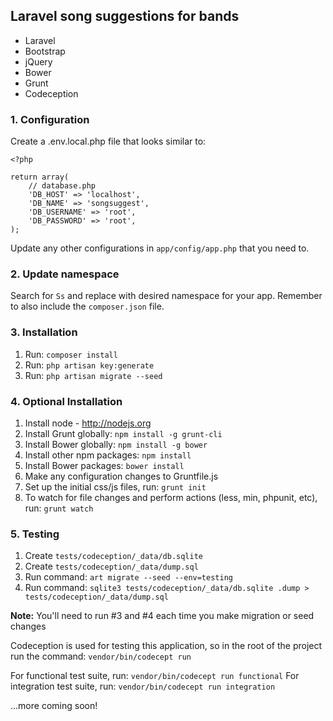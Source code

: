 ## Laravel song suggestions for bands

* Laravel
* Bootstrap
* jQuery
* Bower
* Grunt
* Codeception

### 1. Configuration
Create a .env.local.php file that looks similar to:

    <?php

    return array(
        // database.php
        'DB_HOST' => 'localhost',
        'DB_NAME' => 'songsuggest',
        'DB_USERNAME' => 'root',
        'DB_PASSWORD' => 'root',
    );

Update any other configurations in `app/config/app.php` that you need to.

### 2. Update namespace
Search for `Ss` and replace with desired namespace for your app. Remember to also include the `composer.json` file.

### 3. Installation
1. Run: `composer install`
2. Run: `php artisan key:generate`
3. Run: `php artisan migrate --seed`

### 4. Optional Installation
1. Install node - http://nodejs.org
2. Install Grunt globally: `npm install -g grunt-cli`
3. Install Bower globally: `npm install -g bower`
4. Install other npm packages: `npm install`
5. Install Bower packages: `bower install`
6. Make any configuration changes to Gruntfile.js
7. Set up the initial css/js files, run: `grunt init`
8. To watch for file changes and perform actions (less, min, phpunit, etc), run: `grunt watch`

### 5. Testing
1. Create `tests/codeception/_data/db.sqlite`
2. Create `tests/codeception/_data/dump.sql`
3. Run command: `art migrate --seed --env=testing`
4. Run command: `sqlite3 tests/codeception/_data/db.sqlite .dump > tests/codeception/_data/dump.sql`

__Note:__ You'll need to run #3 and #4 each time you make migration or seed changes

Codeception is used for testing this application, so in the root of the project run the command: `vendor/bin/codecept run`

For functional test suite, run: `vendor/bin/codecept run functional`
For integration test suite, run: `vendor/bin/codecept run integration`

...more coming soon!